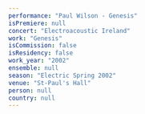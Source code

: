 ```yaml
---
performance: "Paul Wilson - Genesis"
isPremiere: null
concert: "Electroacoustic Ireland"
work: "Genesis"
isCommission: false
isResidency: false
work_year: "2002"
ensemble: null
season: "Electric Spring 2002"
venue: "St-Paul's Hall"
person: null
country: null
---
```


